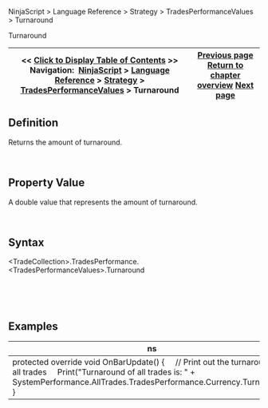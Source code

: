 ﻿


NinjaScript \> Language Reference \> Strategy \> TradesPerformanceValues \> Turnaround






















Turnaround







| \<\< [Click to Display Table of Contents](turnaround.md) \>\> **Navigation:**     [NinjaScript](ninjascript.md) \> [Language Reference](language_reference_wip.md) \> [Strategy](strategy.md) \> [TradesPerformanceValues](tradesperformancevalues.md) \> Turnaround | [Previous page](stddev.md) [Return to chapter overview](tradesperformancevalues.md) [Next page](ulcer.md) |
| --- | --- |











## Definition


Returns the amount of turnaround.  

 


## Property Value


A double value that represents the amount of turnaround.


 


## Syntax
\<TradeCollection\>.TradesPerformance.\<TradesPerformanceValues\>.Turnaround


 


 


## Examples




| ns |
| --- |
| protected override void OnBarUpdate() {      // Print out the turnaround of all trades      Print("Turnaround of all trades is: " \+ SystemPerformance.AllTrades.TradesPerformance.Currency.Turnaround); } |









